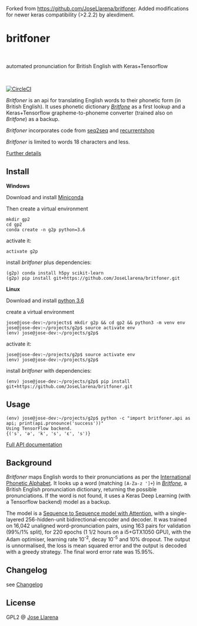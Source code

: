 Forked from https://github.com/JoseLlarena/britfoner. Added modifications for newer keras compatibility (>2.2.2) by alexdiment.

<h1>britfoner<br/></h1><br/>

<p>automated pronunciation for British English with Keras+Tensorflow</p><br/>

 
  [![CircleCI](https://circleci.com/gh/JoseLlarena/britfoner.svg?style=svg)](https://circleci.com/gh/JoseLlarena/britfoner)
 <br/>

_Britfoner_ is an api for translating English words to their phonetic form (in British English). It uses
phonetic dictionary [_Britfone_](https://github.com/JoseLlarena/Britfone) as a first lookup and a Keras+Tensorflow
grapheme-to-phoneme converter (trained also  on _Britfone_) as a backup.

_Britfoner_ incorporates code from [seq2seq](https://github.com/farizrahman4u/seq2seq) and [recurrentshop](https://github.com/farizrahman4u/recurrentshop)

_Britfoner_ is limited to words 18 characters and less.


[Further details](#more-background)

## Install


__Windows__

Download and install [Miniconda](https://conda.io/miniconda.html)

Then create a virtual environment

```shell
mkdir gp2
cd gp2
conda create -n g2p python=3.6
```

activate it:

```shell
activate g2p
```
install _britfoner_ plus dependencies:
 ```shell
(g2p) conda install h5py scikit-learn 
(g2p) pip install git+https://github.com/JoseLlarena/britfoner.git
```

__Linux__


Download and install [python 3.6](https://www.python.org/downloads/release/python-362/)

create a virtual environment

```shell
jose@jose-dev:~/projects$ mkdir g2p && cd gp2 && python3 -m venv env
jose@jose-dev:~/projects/g2p$ source activate env
(env) jose@jose-dev:~/projects/g2p$ 
```

activate it:

```shell
jose@jose-dev:~/projects/g2p$ source activate env
(env) jose@jose-dev:~/projects/g2p$ 
```
install _britfoner_ with dependencies:
 ```shell
(env) jose@jose-dev:~/projects/g2p$ pip install git+https://github.com/JoseLlarena/britfoner.git
```
## Usage


```shell
(env) jose@jose-dev:~/projects/g2p$ python -c "import britfoner.api as api; print(api.pronounce('success'))"
Using TensorFlow backend.
{('s', 'ə', 'k', 's', 'ɛ', 's')}
 ```
 
[Full API documentation](https://josellarena.github.io/britfoner/index.html)

## <a name="more-background"></a>Background

_Britfoner_ maps English words to their pronunciations as per the [International Phonetic Alphabet](https://en.wikipedia.org/wiki/International_Phonetic_Alphabet).
It looks up a word (matching `[A-Za-z ']+`) in [_Britfone_](https://github.com/JoseLlarena/Britfone), a British English
pronunciation dictionary, returning the possible pronunciations. If the word is not found, it uses a Keras Deep Learning
(with a Tensorflow backend) model as a backup.

The model is a [Sequence to Sequence model with Attention](http://arxiv.org/abs/1409.0473), with a single-layered 256-hidden-unit bidirectional-encoder and decoder.
It was trained on 16,042 unaligned word-pronunciation pairs, using 163 pairs for validation (99%/1% split), for 220 epochs (1 1/2 hours on a 
i5+GTX1050 GPU), with the Adam
optimiser, learning rate 10<sup>-2</sup>, decay 10<sup>-5</sup> and 10% dropout. The output is unnormalised, the loss is mean squared error and
the output is decoded with a greedy strategy. The final word error rate was 15.95%.  
 
 
## Changelog

see [Changelog](https://github.com/JoseLlarena/britfoner/blob/master/CHANGELOG.md)

## License

GPL2 @ [Jose Llarena](https://www.npmjs.com/~josellarena)